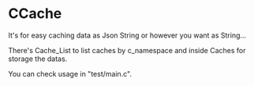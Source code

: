 # CCache

It's for easy caching data as Json String or however you want as String...

There's Cache_List to list caches by c_namespace and inside Caches for storage the datas.

You can check usage in "test/main.c". 
